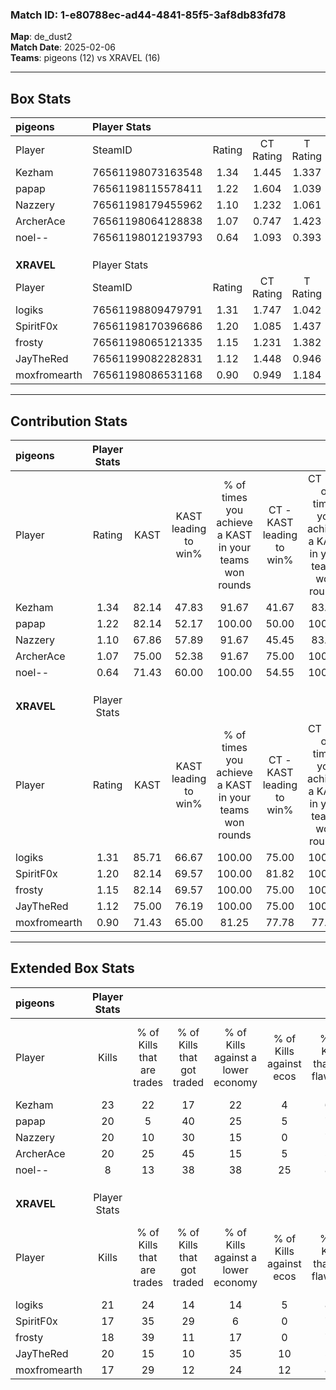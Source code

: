 ### Match ID: 1-e80788ec-ad44-4841-85f5-3af8db83fd78  
**Map**: de_dust2  
**Match Date**: 2025-02-06  
**Teams**: pigeons (12) vs XRAVEL (16)  

---  

## Box Stats  

| **pigeons**  | Player Stats      |        |           |          |       |      |       |         |        |      |     |
| :- | :- | :-: | :-: | :-: | :-: | :-: | :-: | :-: | :-: | :-: | :-: |
| Player       | SteamID           | Rating | CT Rating | T Rating | KAST  | ADR  | Kills | Assists | Deaths | K/D  | HS% |
| Kezham       | 76561198073163548 |  1.34  |   1.445   |  1.337   | 82.14 | 83.1 |  23   |    8    |   17   | 1.35 | 56  |
| papap        | 76561198115578411 |  1.22  |   1.604   |  1.039   | 82.14 | 79.2 |  20   |   10    |   18   | 1.11 | 55  |
| Nazzery      | 76561198179455962 |  1.10  |   1.232   |  1.061   | 67.86 | 75.8 |  20   |    7    |   18   | 1.11 | 55  |
| ArcherAce    | 76561198064128838 |  1.07  |   0.747   |  1.423   | 75.00 | 74.1 |  20   |    2    |   21   | 0.95 | 50  |
| noel--       | 76561198012193793 |  0.64  |   1.093   |  0.393   | 71.43 | 46.5 |   8   |    7    |   19   | 0.42 | 50  |
|              |                   |        |           |          |       |      |       |         |        |      |     |
|              |                   |        |           |          |       |      |       |         |        |      |     |
|              |                   |        |           |          |       |      |       |         |        |      |     |
| **XRAVEL**   | Player Stats      |        |           |          |       |      |       |         |        |      |     |
| Player       | SteamID           | Rating | CT Rating | T Rating | KAST  | ADR  | Kills | Assists | Deaths | K/D  | HS% |
| logiks       | 76561198809479791 |  1.31  |   1.747   |  1.042   | 85.71 | 72.5 |  21   |   12    |   16   | 1.31 | 38  |
| SpiritF0x    | 76561198170396686 |  1.20  |   1.085   |  1.437   | 82.14 | 79.6 |  17   |   12    |   15   | 1.13 | 52  |
| frosty       | 76561198065121335 |  1.15  |   1.231   |  1.382   | 82.14 | 82.8 |  18   |    8    |   19   | 0.95 | 38  |
| JayTheRed    | 76561199082282831 |  1.12  |   1.448   |  0.946   | 75.00 | 63.0 |  20   |    9    |   18   | 1.11 | 45  |
| moxfromearth | 76561198086531168 |  0.90  |   0.949   |  1.184   | 71.43 | 62.3 |  17   |   10    |   23   | 0.74 | 52  |
---  

## Contribution Stats  

| **pigeons**  | Player Stats |       |                      |                                                        |                           |                                                             |                          |                                                            |
| :- | :-: | :-: | :-: | :-: | :-: | :-: | :-: | :-: |
| Player       |    Rating    | KAST  | KAST leading to win% | % of times you achieve a KAST in your teams won rounds | CT - KAST leading to win% | CT - % of times you achieve a KAST in your teams won rounds | T - KAST leading to win% | T - % of times you achieve a KAST in your teams won rounds |
| Kezham       |     1.34     | 82.14 |        47.83         |                         91.67                          |           41.67           |                            83.33                            |          54.55           |                           100.00                           |
| papap        |     1.22     | 82.14 |        52.17         |                         100.00                         |           50.00           |                           100.00                            |          54.55           |                           100.00                           |
| Nazzery      |     1.10     | 67.86 |        57.89         |                         91.67                          |           45.45           |                            83.33                            |          75.00           |                           100.00                           |
| ArcherAce    |     1.07     | 75.00 |        52.38         |                         91.67                          |           75.00           |                           100.00                            |          38.46           |                           83.33                            |
| noel--       |     0.64     | 71.43 |        60.00         |                         100.00                         |           54.55           |                           100.00                            |          66.67           |                           100.00                           |
|              |              |       |                      |                                                        |                           |                                                             |                          |                                                            |
|              |              |       |                      |                                                        |                           |                                                             |                          |                                                            |
|              |              |       |                      |                                                        |                           |                                                             |                          |                                                            |
| **XRAVEL**   | Player Stats |       |                      |                                                        |                           |                                                             |                          |                                                            |
| Player       |    Rating    | KAST  | KAST leading to win% | % of times you achieve a KAST in your teams won rounds | CT - KAST leading to win% | CT - % of times you achieve a KAST in your teams won rounds | T - KAST leading to win% | T - % of times you achieve a KAST in your teams won rounds |
| logiks       |     1.31     | 85.71 |        66.67         |                         100.00                         |           75.00           |                           100.00                            |          58.33           |                           100.00                           |
| SpiritF0x    |     1.20     | 82.14 |        69.57         |                         100.00                         |           81.82           |                           100.00                            |          58.33           |                           100.00                           |
| frosty       |     1.15     | 82.14 |        69.57         |                         100.00                         |           75.00           |                           100.00                            |          63.64           |                           100.00                           |
| JayTheRed    |     1.12     | 75.00 |        76.19         |                         100.00                         |           75.00           |                           100.00                            |          77.78           |                           100.00                           |
| moxfromearth |     0.90     | 71.43 |        65.00         |                         81.25                          |           77.78           |                            77.78                            |          54.55           |                           85.71                            |
---  

## Extended Box Stats  

| **pigeons**  | Player Stats |                            |                            |                                    |                         |                              |                                 |        |                             |                                     |                          |                               |                            |
| :- | :-: | :-: | :-: | :-: | :-: | :-: | :-: | :-: | :-: | :-: | :-: | :-: | :-: |
| Player       |    Kills     | % of Kills that are trades | % of Kills that got traded | % of Kills against a lower economy | % of Kills against ecos | % of Kills that are flawless | % of Kills that are close duels | Deaths | % of Deaths that get traded | % of Deaths against a lower economy | % of Deaths against ecos | % of Deaths that are flawless | % of Deaths that are close |
| Kezham       |      23      |             22             |             17             |                 22                 |            4            |              61              |                9                |   17   |             12              |                 12                  |            0             |              53               |             0              |
| papap        |      20      |             5              |             40             |                 25                 |            5            |              70              |               10                |   18   |             22              |                 17                  |            0             |              67               |             6              |
| Nazzery      |      20      |             10             |             30             |                 15                 |            0            |              70              |                0                |   18   |             11              |                 22                  |            0             |              83               |             6              |
| ArcherAce    |      20      |             25             |             45             |                 15                 |            5            |              55              |               20                |   21   |             10              |                 14                  |            0             |              76               |             10             |
| noel--       |      8       |             13             |             38             |                 38                 |           25            |              88              |               13                |   19   |             21              |                 16                  |            0             |              89               |             0              |
|              |              |                            |                            |                                    |                         |                              |                                 |        |                             |                                     |                          |                               |                            |
|              |              |                            |                            |                                    |                         |                              |                                 |        |                             |                                     |                          |                               |                            |
|              |              |                            |                            |                                    |                         |                              |                                 |        |                             |                                     |                          |                               |                            |
| **XRAVEL**   | Player Stats |                            |                            |                                    |                         |                              |                                 |        |                             |                                     |                          |                               |                            |
| Player       |    Kills     | % of Kills that are trades | % of Kills that got traded | % of Kills against a lower economy | % of Kills against ecos | % of Kills that are flawless | % of Kills that are close duels | Deaths | % of Deaths that get traded | % of Deaths against a lower economy | % of Deaths against ecos | % of Deaths that are flawless | % of Deaths that are close |
| logiks       |      21      |             24             |             14             |                 14                 |            5            |              81              |                5                |   16   |             44              |                  6                  |            0             |              94               |             0              |
| SpiritF0x    |      17      |             35             |             29             |                 6                  |            0            |              76              |                0                |   15   |             13              |                  0                  |            0             |              67               |             13             |
| frosty       |      18      |             39             |             11             |                 17                 |            0            |              78              |                6                |   19   |             42              |                 16                  |            0             |              42               |             21             |
| JayTheRed    |      20      |             15             |             10             |                 35                 |           10            |              55              |                5                |   18   |             28              |                  6                  |            0             |              78               |             6              |
| moxfromearth |      17      |             29             |             12             |                 24                 |           12            |              82              |                6                |   23   |             35              |                 13                  |            4             |              61               |             9              |
